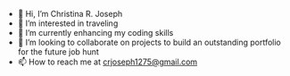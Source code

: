 - 👋 Hi, I’m Christina R. Joseph
- 👀 I’m interested in traveling
- 🌱 I’m currently enhancing my coding skills
- 💞️ I’m looking to collaborate on projects to build an outstanding portfolio for the future job hunt
- 📫 How to reach me at crjoseph1275@gmail.com

<!---
BLASIAN-DUMPLING/BLASIAN-DUMPLING is a ✨ special ✨ repository because its `README.md` (this file) appears on your GitHub profile.
You can click the Preview link to take a look at your changes.
--->
